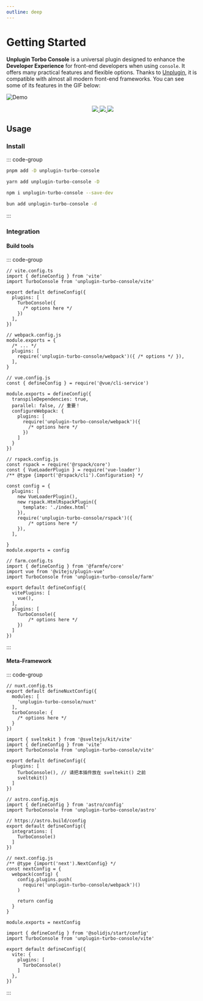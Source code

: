 ```yaml
---
outline: deep
---
```


# Getting Started

**Unplugin Torbo Console** is a universal plugin designed to enhance the **Developer Experience** for front-end developers when using `console`. It offers many practical features and flexible options. Thanks to [Unplugin](https://unplugin.unjs.io), it is compatible with almost all modern front-end frameworks. You can see some of its features in the GIF below:

<!-- TODO 重新录制-->
![Demo](https://cdn.jsdelivr.net/gh/yuyinws/static@master/2024/04/upgit_20240421_1713682760.gif)

<p align='center' flex gap-4 items-center>
<a href="https://www.npmjs.com/package/unplugin-turbo-console">
<img src="https://img.shields.io/npm/v/unplugin-turbo-console?style=flat&colorA=3f3f46&colorB=4FC08D">
</a>
<a href="https://www.npmjs.com/package/unplugin-turbo-console">
<img src="https://img.shields.io/npm/dm/unplugin-turbo-console?style=flat&colorA=3f3f46&colorB=4FC08D">
</a>
<a href="https://stackblitz.com/github/yuyinws/stackblitz-demo?file=src%2FApp.vue">
<img src="https://developer.stackblitz.com/img/open_in_stackblitz.svg">
</a>
</p>

## Usage

### Install

::: code-group

```bash [pnpm]
pnpm add -D unplugin-turbo-console
```

```bash [yarn]
yarn add unplugin-turbo-console -D
```

```bash [npm]
npm i unplugin-turbo-console --save-dev
```

```bash [bun]
bun add unplugin-turbo-console -d
```

:::

### Integration

#### Build tools

::: code-group

```ts{3,7-9} twoslash [Vite]
// vite.config.ts
import { defineConfig } from 'vite'
import TurboConsole from 'unplugin-turbo-console/vite'

export default defineConfig({
  plugins: [
    TurboConsole({
      /* options here */
    })
  ],
})
```

```js{5} [webpack]
// webpack.config.js
module.exports = {
  /* ... */
  plugins: [
    require('unplugin-turbo-console/webpack')({ /* options */ }),
  ],
}
```

```js{6,9-11} [Vue CLI]
// vue.config.js
const { defineConfig } = require('@vue/cli-service')

module.exports = defineConfig({
  transpileDependencies: true,
  parallel: false, // 重要！
  configureWebpack: {
    plugins: [
      require('unplugin-turbo-console/webpack')({
        /* options here */
      })
    ]
  }
})
```

```js{12-14} [Rspack]
// rspack.config.js
const rspack = require('@rspack/core')
const { VueLoaderPlugin } = require('vue-loader')
/** @type {import('@rspack/cli').Configuration} */

const config = {
  plugins: [
    new VueLoaderPlugin(),
    new rspack.HtmlRspackPlugin({
      template: './index.html'
    }),
    require('unplugin-turbo-console/rspack')({
        /* options here */
    }),
  ],

}
module.exports = config
```

```ts{4,11-13} twoslash [Farm]
// farm.config.ts
import { defineConfig } from '@farmfe/core'
import vue from '@vitejs/plugin-vue'
import TurboConsole from 'unplugin-turbo-console/farm'

export default defineConfig({
  vitePlugins: [
    vue(),
  ],
  plugins: [
    TurboConsole({
        /* options here */
    })
  ]
})
```

:::

#### Meta-Framework

::: code-group

``` ts{4} [Nuxt]
// nuxt.config.ts
export default defineNuxtConfig({
  modules: [
    'unplugin-turbo-console/nuxt'
  ],
  turboConsole: {
    /* options here */
  }
})
```

```ts{3,7} [SvelteKit]
import { sveltekit } from '@sveltejs/kit/vite'
import { defineConfig } from 'vite'
import TurboConsole from 'unplugin-turbo-console/vite'

export default defineConfig({
  plugins: [
    TurboConsole(), // 请把本插件放在 sveltekit() 之前
    sveltekit()
  ]
})
```

```js{3,8} [Astro]
// astro.config.mjs
import { defineConfig } from 'astro/config'
import TurboConsole from 'unplugin-turbo-console/astro'

// https://astro.build/config
export default defineConfig({
  integrations: [
    TurboConsole()
  ]
})
```

```js{6} [Next.js]
// next.config.js
/** @type {import('next').NextConfig} */
const nextConfig = {
  webpack(config) {
    config.plugins.push(
      require('unplugin-turbo-console/webpack')()
    )

    return config
  }
}

module.exports = nextConfig
```

```ts{2,7} twoslash [SolidStart]
import { defineConfig } from '@solidjs/start/config'
import TurboConsole from 'unplugin-turbo-console/vite'

export default defineConfig({
  vite: {
    plugins: [
      TurboConsole()
    ]
  },
})
```

:::
